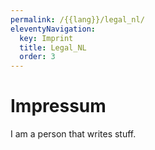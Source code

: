 ```yaml
---
permalink: /{{lang}}/legal_nl/
eleventyNavigation:
  key: Imprint
  title: Legal_NL
  order: 3
---
```

# Impressum

I am a person that writes stuff.